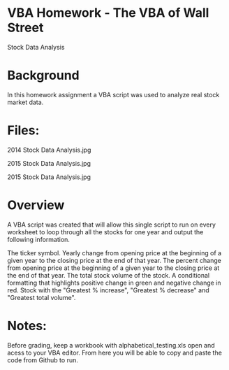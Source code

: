 # VBA Homework - The VBA of Wall Street

Stock Data Analysis

# Background 

In this homework assignment a VBA script was used to analyze real stock market data.

# Files:
2014 Stock Data Analysis.jpg

2015 Stock Data Analysis.jpg

2015 Stock Data Analysis.jpg

# Overview

A VBA script was created that will allow this single script to run on every worksheet to loop through all the stocks for one year and output the following information.

The ticker symbol.
Yearly change from opening price at the beginning of a given year to the closing price at the end of that year.
The percent change from opening price at the beginning of a given year to the closing price at the end of that year.
The total stock volume of the stock.
A conditional formatting that highlights positive change in green and negative change in red.
Stock with the "Greatest % increase", "Greatest % decrease" and "Greatest total volume". 

# Notes:

Before grading, keep a workbook with alphabetical_testing.xls open and acess to your VBA editor.
From here you will be able to copy and paste the code from Github to run. 
